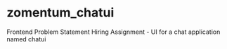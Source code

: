# zomentum_chatui
Frontend Problem Statement Hiring Assignment - UI for a chat application named chatui
